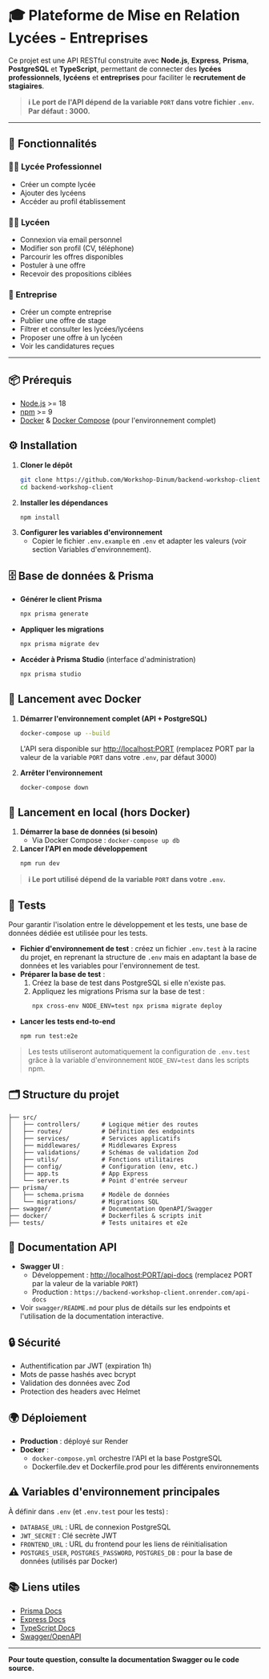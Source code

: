 # 🎓 Plateforme de Mise en Relation Lycées - Entreprises

Ce projet est une API RESTful construite avec **Node.js**, **Express**, **Prisma**, **PostgreSQL** et **TypeScript**, permettant de connecter des **lycées professionnels**, **lycéens** et **entreprises** pour faciliter le **recrutement de stagiaires**.

> **ℹ️ Le port de l'API dépend de la variable `PORT` dans votre fichier `.env`. Par défaut : 3000.**

---

## 🚀 Fonctionnalités

### 👨‍🏫 Lycée Professionnel
- Créer un compte lycée
- Ajouter des lycéens
- Accéder au profil établissement

### 👨‍🎓 Lycéen
- Connexion via email personnel
- Modifier son profil (CV, téléphone)
- Parcourir les offres disponibles
- Postuler à une offre
- Recevoir des propositions ciblées

### 🏢 Entreprise
- Créer un compte entreprise
- Publier une offre de stage
- Filtrer et consulter les lycées/lycéens
- Proposer une offre à un lycéen
- Voir les candidatures reçues

---

## 📦 Prérequis

- [Node.js](https://nodejs.org/) >= 18
- [npm](https://www.npmjs.com/) >= 9
- [Docker](https://www.docker.com/) & [Docker Compose](https://docs.docker.com/compose/) (pour l'environnement complet)

## ⚙️ Installation

1. **Cloner le dépôt**
   ```bash
   git clone https://github.com/Workshop-Dinum/backend-workshop-client.git
   cd backend-workshop-client
   ```
2. **Installer les dépendances**
   ```bash
   npm install
   ```
3. **Configurer les variables d'environnement**
   - Copier le fichier `.env.example` en `.env` et adapter les valeurs (voir section Variables d'environnement).

## 🗄️ Base de données & Prisma

- **Générer le client Prisma**
  ```bash
  npx prisma generate
  ```
- **Appliquer les migrations**
  ```bash
  npx prisma migrate dev
  ```
- **Accéder à Prisma Studio** (interface d'administration)
  ```bash
  npx prisma studio
  ```

## 🐳 Lancement avec Docker

1. **Démarrer l'environnement complet (API + PostgreSQL)**
   ```bash
   docker-compose up --build
   ```
   L'API sera disponible sur [http://localhost:PORT](http://localhost:PORT) (remplacez PORT par la valeur de la variable `PORT` dans votre `.env`, par défaut 3000)

2. **Arrêter l'environnement**
   ```bash
   docker-compose down
   ```

## 🏃 Lancement en local (hors Docker)

1. **Démarrer la base de données (si besoin)**
   - Via Docker Compose : `docker-compose up db`
2. **Lancer l'API en mode développement**
   ```bash
   npm run dev
   ```

> **ℹ️ Le port utilisé dépend de la variable `PORT` dans votre `.env`.**

## 🧪 Tests

Pour garantir l'isolation entre le développement et les tests, une base de données dédiée est utilisée pour les tests.

- **Fichier d'environnement de test** : créez un fichier `.env.test` à la racine du projet, en reprenant la structure de `.env` mais en adaptant la base de données et les variables pour l'environnement de test.
- **Préparer la base de test** :
  1. Créez la base de test dans PostgreSQL si elle n'existe pas.
  2. Appliquez les migrations Prisma sur la base de test :
     ```bash
     npx cross-env NODE_ENV=test npx prisma migrate deploy
     ```
- **Lancer les tests end-to-end**
  ```bash
  npm run test:e2e
  ```

> Les tests utiliseront automatiquement la configuration de `.env.test` grâce à la variable d'environnement `NODE_ENV=test` dans les scripts npm.

## 🗂️ Structure du projet

```
├── src/
│   ├── controllers/      # Logique métier des routes
│   ├── routes/           # Définition des endpoints
│   ├── services/         # Services applicatifs
│   ├── middlewares/      # Middlewares Express
│   ├── validations/      # Schémas de validation Zod
│   ├── utils/            # Fonctions utilitaires
│   ├── config/           # Configuration (env, etc.)
│   ├── app.ts            # App Express
│   └── server.ts         # Point d'entrée serveur
├── prisma/
│   ├── schema.prisma     # Modèle de données
│   └── migrations/       # Migrations SQL
├── swagger/              # Documentation OpenAPI/Swagger
├── docker/               # Dockerfiles & scripts init
├── tests/                # Tests unitaires et e2e
```

## 📑 Documentation API

- **Swagger UI** :
  - Développement : [http://localhost:PORT/api-docs](http://localhost:PORT/api-docs) (remplacez PORT par la valeur de la variable `PORT`)
  - Production : `https://backend-workshop-client.onrender.com/api-docs`
- Voir `swagger/README.md` pour plus de détails sur les endpoints et l'utilisation de la documentation interactive.

## 🔒 Sécurité

- Authentification par JWT (expiration 1h)
- Mots de passe hashés avec bcrypt
- Validation des données avec Zod
- Protection des headers avec Helmet

## 🌍 Déploiement

- **Production** : déployé sur Render
- **Docker** :
  - `docker-compose.yml` orchestre l'API et la base PostgreSQL
  - Dockerfile.dev et Dockerfile.prod pour les différents environnements

## ⚠️ Variables d'environnement principales

À définir dans `.env` (et `.env.test` pour les tests) :
- `DATABASE_URL` : URL de connexion PostgreSQL
- `JWT_SECRET` : Clé secrète JWT
- `FRONTEND_URL` : URL du frontend pour les liens de réinitialisation
- `POSTGRES_USER`, `POSTGRES_PASSWORD`, `POSTGRES_DB` : pour la base de données (utilisés par Docker)

## 📚 Liens utiles

- [Prisma Docs](https://www.prisma.io/docs/)
- [Express Docs](https://expressjs.com/)
- [TypeScript Docs](https://www.typescriptlang.org/docs/)
- [Swagger/OpenAPI](https://swagger.io/docs/)

---

**Pour toute question, consulte la documentation Swagger ou le code source.**